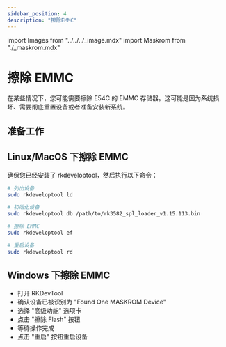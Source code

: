 ```yaml
---
sidebar_position: 4
description: "擦除EMMC"
---
```


import Images from "../../../\_image.mdx"
import Maskrom from "./\_maskrom.mdx"

# 擦除 EMMC

在某些情况下，您可能需要擦除 E54C 的 EMMC 存储器。这可能是因为系统损坏、需要彻底重置设备或者准备安装新系统。

## 准备工作

<Maskrom/>

## Linux/MacOS 下擦除 EMMC

确保您已经安装了 rkdeveloptool，然后执行以下命令：

```bash
# 列出设备
sudo rkdeveloptool ld

# 初始化设备
sudo rkdeveloptool db /path/to/rk3582_spl_loader_v1.15.113.bin

# 擦除 EMMC
sudo rkdeveloptool ef

# 重启设备
sudo rkdeveloptool rd
```

## Windows 下擦除 EMMC

- 打开 RKDevTool
- 确认设备已被识别为 "Found One MASKROM Device"
- 选择 "高级功能" 选项卡
- 点击 "擦除 Flash" 按钮
- 等待操作完成
- 点击 "重启" 按钮重启设备
